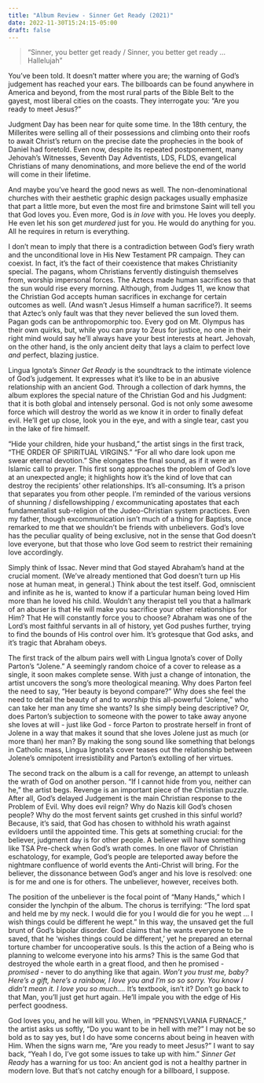 ```yaml
---
title: "Album Review - Sinner Get Ready (2021)"
date: 2022-11-30T15:24:15-05:00
draft: false
---
```

> “Sinner, you better get ready / Sinner, you better get ready … Hallelujah”  

You’ve been told. It doesn’t matter where you are; the warning of God’s judgement has reached your ears. The billboards can be found anywhere in America and beyond, from the most rural parts of the Bible Belt to the gayest, most liberal cities on the coasts. They interrogate you: “Are you ready to meet Jesus?” 

Judgment Day has been near for quite some time. In the 18th century, the Millerites were selling all of their possessions and climbing onto their roofs to await Christ’s return on the precise date the prophecies in the book of Daniel had foretold. Even now, despite its repeated postponement, many Jehovah’s Witnesses, Seventh Day Adventists, LDS, FLDS, evangelical Christians of many denominations, and more believe the end of the world will come in their lifetime. 

And maybe you’ve heard the good news as well. The non-denominational churches with their aesthetic graphic design packages usually emphasize that part a little more, but even the most fire and brimstone Saint will tell you that God loves you. Even more, God is _in love_ with you. He loves you deeply. He even let his son get _murdered_ just for you. He would do anything for you. All he requires in return is everything. 

I don’t mean to imply that there is a contradiction between God’s fiery wrath and the unconditional love in His New Testament PR campaign. They can coexist. In fact, it’s the fact of their coexistence that makes Christianity special. The pagans, whom Christians fervently distinguish themselves from, worship impersonal forces. The Aztecs made human sacrifices so that the sun would rise every morning. Although, from Judges 11, we know that the Christian God accepts human sacrifices in exchange for certain outcomes as well. (And wasn’t Jesus Himself a human sacrifice?). It seems that Aztec’s only fault was that they never believed the sun loved them. Pagan gods can be anthropomorphic too. Every god on Mt. Olympus has their own quirks, but, while you can pray to Zeus for justice, no one in their right mind would say he’ll always have your best interests at heart. Jehovah, on the other hand, is the only ancient deity that lays a claim to perfect love _and_ perfect, blazing justice.

Lingua Ignota’s _Sinner Get Ready_ is the soundtrack to the intimate violence of God’s judgement. It expresses what it’s like to be in an abusive relationship with an ancient God. Through a collection of dark hymns, the album explores the special nature of the Christian God and his Judgment: that it is both global and intensely personal. God is not only some awesome force which will destroy the world as we know it in order to finally defeat evil. He’ll get up close, look you in the eye, and with a single tear, cast you in the lake of fire himself.  

“Hide your children, hide your husband,” the artist sings in the first track, “THE ORDER OF SPIRITUAL VIRGINS.” “For all who dare look upon me swear eternal devotion.” She elongates the final sound, as if it were an Islamic call to prayer. This first song approaches the problem of God’s love at an unexpected angle; it highlights how it’s the kind of love that can destroy the recipients’ other relationships. It’s all-consuming. It’s a prison that separates you from other people. I’m reminded of the various versions of shunning / disfellowshipping / excommunicating apostates that each fundamentalist sub-religion of the Judeo-Christian system practices. Even my father, though excommunication isn’t much of a thing for Baptists, once remarked to me that we shouldn’t be friends with unbelievers. God’s love has the peculiar quality of being exclusive, not in the sense that God doesn’t love everyone, but that those who love God seem to restrict their remaining love accordingly. 

Simply think of Issac. Never mind that God stayed Abraham’s hand at the crucial moment. (We’ve already mentioned that God doesn’t turn up His nose at human meat, in general.) Think about the test itself. God, omniscient and infinite as he is, wanted to know if a particular human being loved Him more than he loved his child. Wouldn’t any therapist tell you that a hallmark of an abuser is that He will make you sacrifice your other relationships for Him? That He will constantly force you to choose? Abraham was one of the Lord’s most faithful servants in all of history, yet God pushes further, trying to find the bounds of His control over him. It’s grotesque that God asks, and it’s tragic that Abraham obeys. 

The first track of the album pairs well with Lingua Ignota’s cover of Dolly Parton’s “Jolene.” A seemingly random choice of a cover to release as a single, it soon makes complete sense. With just a change of intonation, the artist uncovers the song’s more theological meaning. Why does Parton feel the need to say, “Her beauty is beyond compare?” Why does she feel the need to detail the beauty of and to _worship_ this all-powerful “Jolene,” who can take her man any time she wants? Is she simply being descriptive? Or, does Parton’s subjection to someone with the power to take away anyone she loves at will - just like God - force Parton to prostrate herself in front of Jolene in a way that makes it sound that she loves Jolene just as much (or more than) her man? By making the song sound like something that belongs in Catholic mass, Lingua Ignota’s cover teases out the relationship between Jolene’s omnipotent irresistibility and Parton’s extolling of her virtues. 

The second track on the album is a call for revenge, an attempt to unleash the wrath of God on another person. “If I cannot hide from you, neither can he,” the artist begs. Revenge is an important piece of the Christian puzzle. After all, God’s delayed Judgement is the main Christian response to the Problem of Evil. Why does evil reign? Why do Nazis kill God’s chosen people? Why do the most fervent saints get crushed in this sinful world? Because, it’s said, that God has chosen to withhold his wrath against evildoers until the appointed time. This gets at something crucial: for the believer, judgment day is for other people. A believer will have something like TSA Pre-check when God’s wrath comes. In one flavor of Christian eschatology, for example, God’s people are teleported away before the nightmare confluence of world events the Anti-Christ will bring. For the believer, the dissonance between God’s anger and his love is resolved: one is for me and one is for others. The unbeliever, however, receives both. 

The position of the unbeliever is the focal point of “Many Hands,” which I consider the lynchpin of the album. The chorus is terrifying: “The lord spat and held me by my neck. I would die for you I would die for you he wept … I wish things could be different he wept.” In this way, the unsaved get the full brunt of God’s bipolar disorder. God claims that he wants everyone to be saved, that he ‘wishes things could be different,’ yet he prepared an eternal torture chamber for uncooperative souls. Is this the action of a Being who is planning to welcome everyone into his arms? This is the same God that destroyed the whole earth in a great flood, and then he promised - _promised -_ never to do anything like that again. _Won’t you trust me, baby? Here’s a gift, here’s a rainbow, I love you and I’m so so sorry. You know I didn’t mean it. I love you so much…._ It’s textbook, isn’t it? Don’t go back to that Man, you’ll just get hurt again. He’ll impale you with the edge of His perfect goodness.

God loves you, and he will kill you. When, in “PENNSYLVANIA FURNACE,” the artist asks us softly, “Do you want to be in hell with me?” I may not be so bold as to say yes, but I do have some concerns about being in heaven with Him. When the signs warn me, “Are you ready to meet Jesus?” I want to say back, “Yeah I do, I’ve got some issues to take up with him.” _Sinner Get Ready_ has a warning for us too: An ancient god is not a healthy partner in modern love. But that’s not catchy enough for a billboard, I suppose. 

